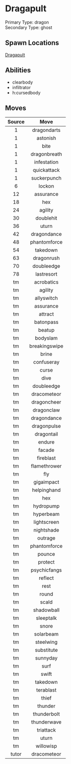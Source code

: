 # Dragapult  
Primary Type: dragon  
Secondary Type: ghost  
  
## Spawn Locations  
[Dragapult](/data/spawn_presets/dragapult.md)  
  
## Abilities  
  * clearbody
  * infiltrator
  * h:cursedbody
  
  
## Moves  
  
| Source | Move |  
|:---:|:---:|  
| 1 | dragondarts |  
| 1 | astonish |  
| 1 | bite |  
| 1 | dragonbreath |  
| 1 | infestation |  
| 1 | quickattack |  
| 1 | suckerpunch |  
| 6 | lockon |  
| 12 | assurance |  
| 18 | hex |  
| 24 | agility |  
| 30 | doublehit |  
| 36 | uturn |  
| 42 | dragondance |  
| 48 | phantomforce |  
| 54 | takedown |  
| 63 | dragonrush |  
| 70 | doubleedge |  
| 78 | lastresort |  
| tm | acrobatics |  
| tm | agility |  
| tm | allyswitch |  
| tm | assurance |  
| tm | attract |  
| tm | batonpass |  
| tm | beatup |  
| tm | bodyslam |  
| tm | breakingswipe |  
| tm | brine |  
| tm | confuseray |  
| tm | curse |  
| tm | dive |  
| tm | doubleedge |  
| tm | dracometeor |  
| tm | dragoncheer |  
| tm | dragonclaw |  
| tm | dragondance |  
| tm | dragonpulse |  
| tm | dragontail |  
| tm | endure |  
| tm | facade |  
| tm | fireblast |  
| tm | flamethrower |  
| tm | fly |  
| tm | gigaimpact |  
| tm | helpinghand |  
| tm | hex |  
| tm | hydropump |  
| tm | hyperbeam |  
| tm | lightscreen |  
| tm | nightshade |  
| tm | outrage |  
| tm | phantomforce |  
| tm | pounce |  
| tm | protect |  
| tm | psychicfangs |  
| tm | reflect |  
| tm | rest |  
| tm | round |  
| tm | scald |  
| tm | shadowball |  
| tm | sleeptalk |  
| tm | snore |  
| tm | solarbeam |  
| tm | steelwing |  
| tm | substitute |  
| tm | sunnyday |  
| tm | surf |  
| tm | swift |  
| tm | takedown |  
| tm | terablast |  
| tm | thief |  
| tm | thunder |  
| tm | thunderbolt |  
| tm | thunderwave |  
| tm | triattack |  
| tm | uturn |  
| tm | willowisp |  
| tutor | dracometeor |  
  
